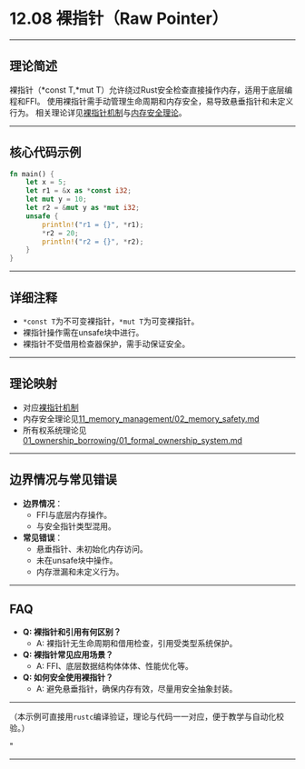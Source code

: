 ﻿# 12.08 裸指针（Raw Pointer）

---

## 理论简述

裸指针（*const T,*mut T）允许绕过Rust安全检查直接操作内存，适用于底层编程和FFI。
使用裸指针需手动管理生命周期和内存安全，易导致悬垂指针和未定义行为。
相关理论详见[裸指针机制](../../11_memory_management/04_raw_pointer.md)与[内存安全理论](../../11_memory_management/02_memory_safety.md)。

---

## 核心代码示例

```rust
fn main() {
    let x = 5;
    let r1 = &x as *const i32;
    let mut y = 10;
    let r2 = &mut y as *mut i32;
    unsafe {
        println!("r1 = {}", *r1);
        *r2 = 20;
        println!("r2 = {}", *r2);
    }
}
```

---

## 详细注释

- `*const T`为不可变裸指针，`*mut T`为可变裸指针。
- 裸指针操作需在unsafe块中进行。
- 裸指针不受借用检查器保护，需手动保证安全。

---

## 理论映射

- 对应[裸指针机制](../../11_memory_management/04_raw_pointer.md)
- 内存安全理论见[11_memory_management/02_memory_safety.md](../../11_memory_management/02_memory_safety.md)
- 所有权系统理论见[01_ownership_borrowing/01_formal_ownership_system.md](../../01_ownership_borrowing/01_formal_ownership_system.md)

---

## 边界情况与常见错误

- **边界情况**：
  - FFI与底层内存操作。
  - 与安全指针类型混用。
- **常见错误**：
  - 悬垂指针、未初始化内存访问。
  - 未在unsafe块中操作。
  - 内存泄漏和未定义行为。

---

## FAQ

- **Q: 裸指针和引用有何区别？**
  - A: 裸指针无生命周期和借用检查，引用受类型系统保护。
- **Q: 裸指针常见应用场景？**
  - A: FFI、底层数据结构体体体、性能优化等。
- **Q: 如何安全使用裸指针？**
  - A: 避免悬垂指针，确保内存有效，尽量用安全抽象封装。

---

（本示例可直接用`rustc`编译验证，理论与代码一一对应，便于教学与自动化校验。）

"

---
